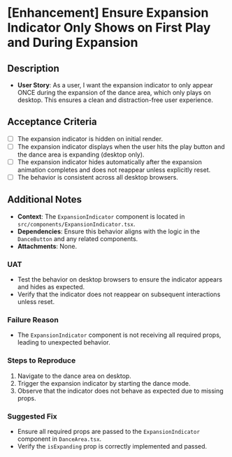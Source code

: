# [Enhancement] Ensure Expansion Indicator Only Shows on First Play and During Expansion

## Description

- **User Story**: As a user, I want the expansion indicator to only appear ONCE during the expansion of the dance area, which only plays on desktop. This ensures a clean and distraction-free user experience.

## Acceptance Criteria

- [ ] The expansion indicator is hidden on initial render.
- [ ] The expansion indicator displays when the user hits the play button and the dance area is expanding (desktop only).
- [ ] The expansion indicator hides automatically after the expansion animation completes and does not reappear unless explicitly reset.
- [ ] The behavior is consistent across all desktop browsers.

## Additional Notes

- **Context**: The `ExpansionIndicator` component is located in `src/components/ExpansionIndicator.tsx`.
- **Dependencies**: Ensure this behavior aligns with the logic in the `DanceButton` and any related components.
- **Attachments**: None.

### UAT

- Test the behavior on desktop browsers to ensure the indicator appears and hides as expected.
- Verify that the indicator does not reappear on subsequent interactions unless reset.

### Failure Reason

- The `ExpansionIndicator` component is not receiving all required props, leading to unexpected behavior.

### Steps to Reproduce

1. Navigate to the dance area on desktop.
2. Trigger the expansion indicator by starting the dance mode.
3. Observe that the indicator does not behave as expected due to missing props.

### Suggested Fix

- Ensure all required props are passed to the `ExpansionIndicator` component in `DanceArea.tsx`.
- Verify the `isExpanding` prop is correctly implemented and passed.
